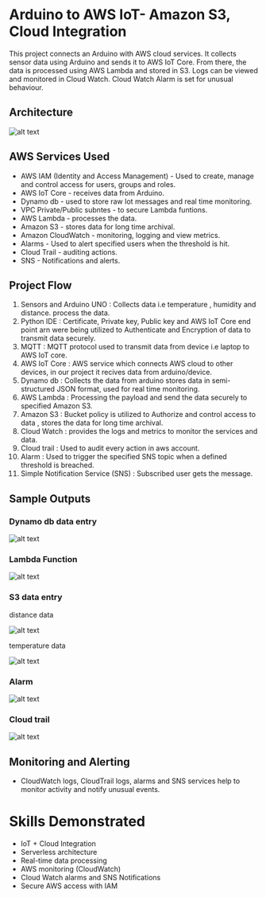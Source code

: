 #  Arduino to AWS IoT- Amazon S3, Cloud Integration

This project connects an Arduino with AWS cloud services. It collects sensor data using Arduino and sends it to AWS IoT Core. From there, the data is processed using AWS Lambda and stored in S3. Logs can be viewed and monitored  in Cloud Watch. Cloud Watch Alarm is set for unusual behaviour.

##  Architecture
   ![alt text](<Screenshot 2025-02-09 194243.png>)


##  AWS Services Used

- AWS IAM (Identity and Access Management) - Used to create, manage and control access for users, groups and roles.
- AWS IoT Core - receives data from Arduino.
- Dynamo db - used to store raw Iot messages and real time monitoring.
- VPC Private/Public subntes - to secure Lambda funtions.
- AWS Lambda - processes the data.
- Amazon S3 - stores data for long time archival.
- Amazon CloudWatch - monitoring, logging and view metrics.
- Alarms - Used to alert specified users when the threshold is hit.
- Cloud Trail - auditing actions.
- SNS - Notifications and alerts.

## Project Flow

1. Sensors and Arduino UNO : Collects data i.e temperature , humidity and distance. process the data.
2. Python IDE : Certificate, Private key, Public key and AWS IoT Core end point arn were being utilized to Authenticate and Encryption of data to transmit data securely.
3. MQTT : MQTT protocol used to transmit data from device i.e laptop to AWS IoT core.
4. AWS IoT Core : AWS service which connects AWS cloud to other devices, in our project it recives data from arduino/device.
5. Dynamo db : Collects the data from arduino stores data in semi-structured JSON format, used for real time monitoring.
6. AWS Lambda : Processing the payload and send the data securely to specified Amazon S3.
7. Amazon S3 : Bucket policy is utilized to Authorize and control access to data , stores the data for long time archival.
8. Cloud Watch : provides the logs and metrics to monitor the services and data.
9. Cloud trail : Used to audit every action in aws account.
10. Alarm : Used to trigger the specified SNS topic when a defined threshold is breached.
11. Simple Notification Service (SNS) : Subscribed user gets the message.

##  Sample Outputs

###  Dynamo db data entry

![alt text](dynamodb.png)

### Lambda Function

![alt text](<Screenshot 2025-02-07 175748.png>)

### S3 data entry

distance data

![alt text](<S3 Storage Distance.png>)

temperature data

![alt text](<Screenshot 2025-02-10 164706.png>)

### Alarm

![alt text](<Screenshot 2025-02-07 120449.png>)

### Cloud trail

![alt text](cloudtrail.png)

## Monitoring and Alerting 
- CloudWatch logs, CloudTrail logs, alarms and SNS services help to monitor activity and notify unusual events.

#  Skills Demonstrated

- IoT + Cloud Integration
- Serverless architecture
- Real-time data processing
- AWS monitoring (CloudWatch)
- Cloud Watch alarms and SNS Notifications
- Secure AWS access with IAM